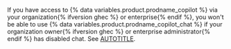 If you have access to {% data variables.product.prodname_copilot %} via your organization{% ifversion ghec %} or enterprise{% endif %}, you won't be able to use {% data variables.product.prodname_copilot_chat %} if your organization owner{% ifversion ghec %} or enterprise administrator{% endif %} has disabled chat. See [AUTOTITLE](/copilot/managing-github-copilot-in-your-organization/managing-policies-and-features-for-copilot-in-your-organization).
